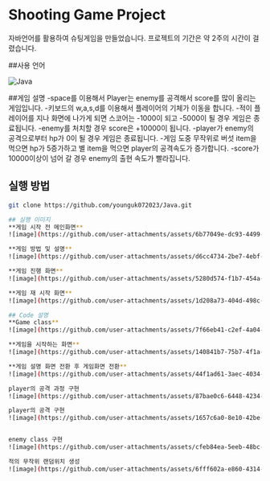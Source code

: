 # Shooting Game Project
자바언어를 활용하여 슈팅게임을 만들었습니다. 프로젝트의 기간은 약 2주의 시간이 걸렸습니다.


##사용 언어
<p align="left">
  <img src="https://img.shields.io/badge/Java-%23ED8B00?style=flat&logo=Java&logoColor=white" alt="Java"/>
</p>

##게임 설명
-space를 이용해서 Player는 enemy를 공격해서 score를 많이 올리는 게임입니다.
-키보드의 w,a,s,d를 이용해서 플레이어의 기체가 이동을 합니다.
-적이 플레이어를 지나 화면에 나가게 되면 스코어는 -1000이 되고 -5000이 될 경우 게임은 종료됩니다.
-enemy를 처치할 경우 score은 +10000이 됩니다.
-player가 enemy의 공격으로부터 hp가 0이 될 경우 게임은 종료됩니다.
-게임 도중 무작위로 버섯 item을 먹으면 hp가 5증가하고 별 item을 먹으면 player의 공격속도가 증가합니다.
-score가 10000이상이 넘어 갈 경우 enemy의 출현 속도가 빨라집니다. 


## 실행 방법
```bash
git clone https://github.com/younguk072023/Java.git

## 실행 이미지 
**게임 시작 전 메인화면**
![image](https://github.com/user-attachments/assets/6b77049e-dc93-4499-b74b-361377c0e851)

**게임 방법 및 설명**
![image](https://github.com/user-attachments/assets/d6cc4734-2be7-4ebf-be79-bcfa320763cd)

**게임 진행 화면**
![image](https://github.com/user-attachments/assets/5280d574-f1b7-454a-a12f-c3c9099bb0df)

**게임 재 시작 화면**
![image](https://github.com/user-attachments/assets/1d208a73-404d-498c-8fe4-1ef7166edb25)

## Code 설명
**Game class**
![image](https://github.com/user-attachments/assets/7f66eb41-c2ef-4a04-900c-9c285ce8d333)

**게임을 시작하는 화면**
![image](https://github.com/user-attachments/assets/140841b7-75b7-4f1a-b193-070ca2033910)

**게임 설명 화면 전환 후 게임화면 전환**
![image](https://github.com/user-attachments/assets/44f1ad61-3aec-4034-bdd0-58390a9e12da)

player의 공격 과정 구현
![image](https://github.com/user-attachments/assets/87bae0c6-6448-4234-b612-7521d44a1665)

player의 공격 구현
![image](https://github.com/user-attachments/assets/1657c6a0-8e10-42be-bab1-80905c3e2717)


enemy class 구현
![image](https://github.com/user-attachments/assets/cfeb84ea-5eeb-48bc-b012-ccd5baeb1669)

적의 무작위 랜덤위치 생성
![image](https://github.com/user-attachments/assets/6fff602a-e860-4314-93c3-4e4fa3aab0f2)




